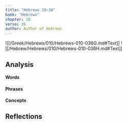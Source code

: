 ```yaml
---
title: "Hebrews 10:36"
book: "Hebrews"
chapter: 10
verse: 36
author: Author of Hebrews
---
```

![[/Greek/Hebrews/010/Hebrews-010-036G.md#Text]]
![[/Hebrew/Hebrews/010/Hebrews-010-036H.md#Text]]

## Analysis

#### Words

#### Phrases

#### Concepts

## Reflections
